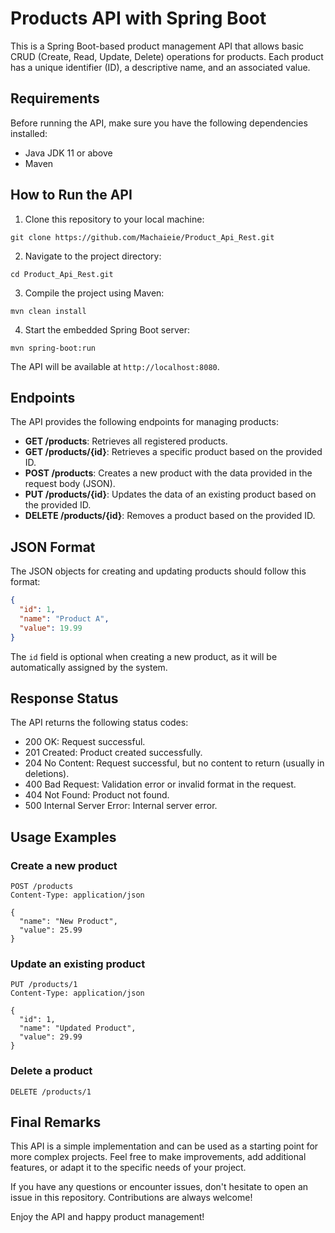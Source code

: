# Products API with Spring Boot

This is a Spring Boot-based product management API that allows basic CRUD (Create, Read, Update, Delete) operations for products. Each product has a unique identifier (ID), a descriptive name, and an associated value.

## Requirements

Before running the API, make sure you have the following dependencies installed:

- Java JDK 11 or above
- Maven

## How to Run the API

1. Clone this repository to your local machine:

```
git clone https://github.com/Machaieie/Product_Api_Rest.git
```

2. Navigate to the project directory:

```
cd Product_Api_Rest.git
```

3. Compile the project using Maven:

```
mvn clean install
```

4. Start the embedded Spring Boot server:

```
mvn spring-boot:run
```

The API will be available at `http://localhost:8080`.

## Endpoints

The API provides the following endpoints for managing products:

- **GET /products**: Retrieves all registered products.
- **GET /products/{id}**: Retrieves a specific product based on the provided ID.
- **POST /products**: Creates a new product with the data provided in the request body (JSON).
- **PUT /products/{id}**: Updates the data of an existing product based on the provided ID.
- **DELETE /products/{id}**: Removes a product based on the provided ID.

## JSON Format

The JSON objects for creating and updating products should follow this format:

```json
{
  "id": 1,
  "name": "Product A",
  "value": 19.99
}
```

The `id` field is optional when creating a new product, as it will be automatically assigned by the system.

## Response Status

The API returns the following status codes:

- 200 OK: Request successful.
- 201 Created: Product created successfully.
- 204 No Content: Request successful, but no content to return (usually in deletions).
- 400 Bad Request: Validation error or invalid format in the request.
- 404 Not Found: Product not found.
- 500 Internal Server Error: Internal server error.

## Usage Examples

### Create a new product

```http
POST /products
Content-Type: application/json

{
  "name": "New Product",
  "value": 25.99
}
```

### Update an existing product

```http
PUT /products/1
Content-Type: application/json

{
  "id": 1,
  "name": "Updated Product",
  "value": 29.99
}
```

### Delete a product

```http
DELETE /products/1
```

## Final Remarks

This API is a simple implementation and can be used as a starting point for more complex projects. Feel free to make improvements, add additional features, or adapt it to the specific needs of your project.

If you have any questions or encounter issues, don't hesitate to open an issue in this repository. Contributions are always welcome!

Enjoy the API and happy product management!

